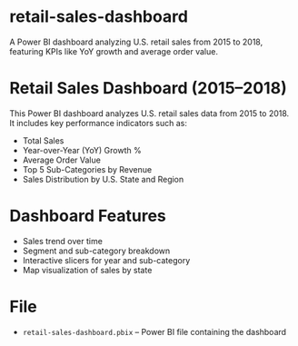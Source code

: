 # retail-sales-dashboard
A Power BI dashboard analyzing U.S. retail sales from 2015 to 2018, featuring KPIs like YoY growth and average order value.
# Retail Sales Dashboard (2015–2018)

This Power BI dashboard analyzes U.S. retail sales data from 2015 to 2018. It includes key performance indicators such as:

- Total Sales  
- Year-over-Year (YoY) Growth %  
- Average Order Value  
- Top 5 Sub-Categories by Revenue  
- Sales Distribution by U.S. State and Region

# Dashboard Features

- Sales trend over time  
- Segment and sub-category breakdown  
- Interactive slicers for year and sub-category  
- Map visualization of sales by state  

# File

- `retail-sales-dashboard.pbix` – Power BI file containing the dashboard
